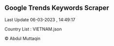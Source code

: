 

## Google Trends Keywords Scraper 
 
Last Update 06-03-2023 , 14:49:17

Country List :
VIETNAM.json



© Abdul Muttaqin 
